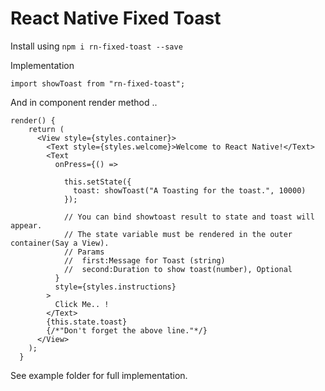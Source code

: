 # React Native Fixed Toast

Install using
`npm i rn-fixed-toast --save`

Implementation
    
    import showToast from "rn-fixed-toast";

And in component render method .. 

    render() {
        return (
          <View style={styles.container}>
            <Text style={styles.welcome}>Welcome to React Native!</Text>
            <Text
              onPress={() =>
                
                this.setState({
                  toast: showToast("A Toasting for the toast.", 10000)
                });
                
                // You can bind showtoast result to state and toast will appear.
                // The state variable must be rendered in the outer container(Say a View).
                // Params
                //  first:Message for Toast (string)
                //  second:Duration to show toast(number), Optional
              }
              style={styles.instructions}
            >
              Click Me.. !
            </Text>
            {this.state.toast}
            {/*"Don't forget the above line."*/}
          </View>
        );
      }

See example folder for full implementation.
